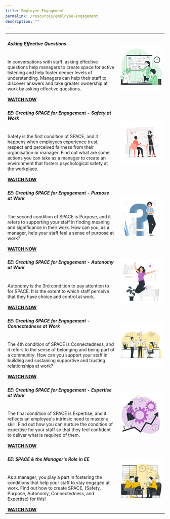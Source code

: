 ```yaml
---
title: Employee Engagement
permalink: /resources/employee-engagement
description: ""
---
```

<table><col width="70%"><col width="30%">

<tr><td><h5><b>Asking Effective Questions</b> </h5><br>
In conversations with staff, asking effective questions help managers to create space for active listening and help foster deeper levels of understanding. Managers can help their staff to discover answers and take greater ownership at work by asking effective questions.<br><br><a href ="https://vimeo.com/179296396"><b>WATCH NOW</b></a></td> <td><img src="/images/consulting.jpg"></td></tr>
	
<tr><td><h5><b>EE: Creating SPACE for Engagement - Safety at Work</b> </h5><br>
Safety is the first condition of SPACE, and it happens when employees experience trust, respect and perceived fairness from their organisation or manager. Find out what are some actions you can take as a manager to create an environment that fosters psychological safety at the workplace.<br><br><a href ="https://vimeo.com/150138606"><b>WATCH NOW</b></a></td> <td><img src="/images/engage2.jpg"></td></tr>
	
<tr><td><h5><b>EE: Creating SPACE for Engagement - Purpose at Work</b> </h5><br>
The second condition of SPACE is Purpose, and it refers to supporting your staff in finding meaning and significance in their work. How can you, as a manager, help your staff feel a sense of purpose at work?<br><br><a href ="https://vimeo.com/150634037"><b>WATCH NOW</b></a></td> <td><img src="/images/self2.jpg"></td></tr>
	
<tr><td><h5><b>EE: Creating SPACE for Engagement - Autonomy at Work</b> </h5><br>
Autonomy is the 3rd condition to pay attention to for SPACE. It is the extent to which staff perceive that they have choice and control at work.<br><br><a href ="https://vimeo.com/151344957"><b>WATCH NOW</b></a></td> <td><img src="/images/selfsis.jpg"></td></tr>
	
<tr><td><h5><b>EE: Creating SPACE for Engagement - Connectedness at Work</b> </h5><br>
The 4th condition of SPACE is Connectedness, and it refers to the sense of belonging and being part of a community. How can you support your staff in building and sustaining supportive and trusting relationships at work?<br><br><a href ="https://vimeo.com/152111011"><b>WATCH NOW</b></a></td> <td><img src="/images/teamcontent.jpg"></td></tr>
	
<tr><td><h5><b>EE: Creating SPACE for Engagement - Expertise at Work</b> </h5><br>
The final condition of SPACE is Expertise, and it reflects an employee's intrinsic need to master a skill. Find out how you can nurture the condition of expertise for your staff so that they feel confident to deliver what is required of them.<br><br><a href ="https://vimeo.com/153070914"><b>WATCH NOW</b></a></td> <td><img src="/images/self3.jpg"></td></tr>
	
<tr><td><h5><b>EE: SPACE & the Manager's Role in EE</b> </h5><br>
As a manager, you play a part in fostering the conditions that help your staff to stay engaged at work. Find out how to create SPACE, (Safety, Purpose, Autonomy, Connectedness, and Expertise) for this!<br><br><a href ="https://vimeo.com/149833391"><b>WATCH NOW</b></a></td> <td><img src="/images/team7.jpg"></td></tr>
